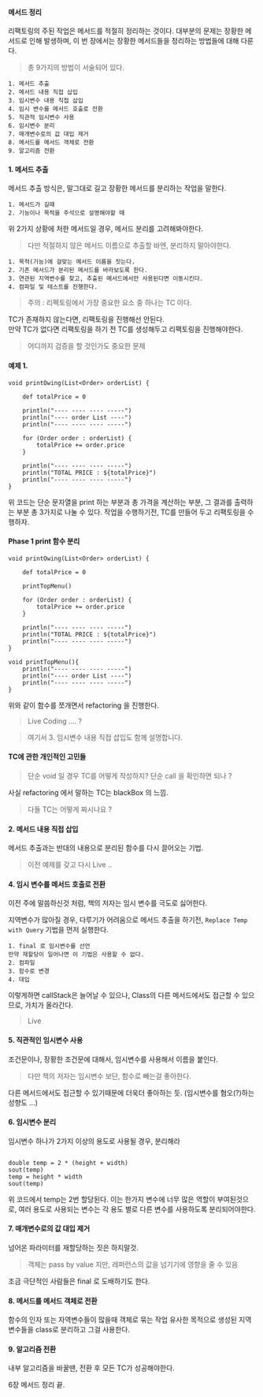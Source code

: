 #### 메서드 정리

리팩토링의 주된 작업은 메서드를 적절히 정리하는 것이다.
대부분의 문제는 장황한 메서드로 인해 발생하며, 이 번 장에서는 장황한 메서드들을 정리하는 방법들에 대해 다룬다.

> 총 9가지의 방법이 서술되어 있다.

```
1. 메서드 추출
2. 메서드 내용 직접 삽입
3. 임시변수 내용 직접 삽입
4. 임시 변수를 메서드 호출로 전환
5. 직관적 임시변수 사용
6. 임시변수 분리
7. 매개변수로의 값 대입 제거
8. 메서드를 메서드 객체로 전환
9. 알고리즘 전환
```

#### 1. 메서드 추출

메서드 추출 방식은, 말그대로 길고 장황한 메서드를 분리하는 작업을 말한다.

```
1. 메서드가 길때
2. 기능이나 목적을 주석으로 설명해야할 때
```

위 2가지 상황에 처한 메서드일 경우, 메서드 분리를 고려해봐야한다.

> 다만 적절하지 않은 메서드 이름으로 추출할 바엔, 분리하지 말아야한다.

```
1. 목적(기능)에 걸맞는 메서드 이름을 짓는다.
2. 기존 메서드가 분리된 메서드를 바라보도록 한다.
3. 연관된 지역변수를 찾고, 추출된 메서드에서만 사용된다면 이동시킨다.
4. 컴파일 및 테스트를 진행한다.
```

> 주의 : 리펙토링에서 가장 중요한 요소 중 하나는 TC 이다.  

TC가 존재하지 않는다면, 리팩토링을 진행해선 안된다.   
만약 TC가 없다면 리팩토링을 하기 전 TC를 생성해두고 리팩토링을 진행해야한다.

> 어디까지 검증을 할 것인가도 중요한 문제

#### 예제 1.

```
void printOwing(List<Order> orderList) {

    def totalPrice = 0

    println("---- ---- ---- -----")
    println("---- order List ----")
    println("---- ---- ---- -----")

    for (Order order : orderList) {
        totalPrice += order.price
    }

    println("---- ---- ---- -----")
    println("TOTAL PRICE : ${totalPrice}")
    println("---- ---- ---- -----")
}
```

위 코드는 단순 문자열을 print 하는 부분과 총 가격을 계산하는 부분, 그 결과를 출력하는 부분 총 3가지로 나눌 수 있다.
작업을 수행하기전, TC를 만들어 두고 리팩토링을 수행하자.

#### Phase 1 print 함수 분리 


```
void printOwing(List<Order> orderList) {

    def totalPrice = 0

    printTopMenu()
    
    for (Order order : orderList) {
        totalPrice += order.price
    }

    println("---- ---- ---- -----")
    println("TOTAL PRICE : ${totalPrice}")
    println("---- ---- ---- -----")
}

void printTopMenu(){
    println("---- ---- ---- -----")
    println("---- order List ----")
    println("---- ---- ---- -----")
}

```

위와 같이 함수를 쪼개면서 refactoring 을 진행한다.

> Live Coding .... ?

> 여기서 3. 임시변수 내용 직접 삽입도 함께 설명합니다.


#### TC에 관한 개인적인 고민들 

> 단순 void 일 경우 TC를 어떻게 작성하지? 단순 call 을 확인하면 되나 ?

사실 refactoring 에서 말하는 TC는 blackBox 의 느낌.

> 다들 TC는 어떻게 짜시나요 ? 

#### 2. 메서드 내용 직접 삽입

메서드 추출과는 반대의 내용으로 분리된 함수를 다시 끌어오는 기법.

> 이전 예제를 갖고 다시 Live .. 


#### 4. 임시 변수를 메서드 호출로 전환

이전 주에 말씀하신것 처럼, 책의 저자는 임시 변수를 극도로 싫어한다.

지역변수가 많아질 경우, 다루기가 어려움으로 메서드 추출을 하기전, `Replace Temp with Query` 기법을 먼저 실행한다.

```
1. final 로 임시변수를 선언
만약 재할당이 일어나면 이 기법은 사용할 수 없다.
2. 컴파일
3. 함수로 변경
4. 대입 
```

이렇게하면 callStack은 늘어날 수 있으나, Class의 다른 메서드에서도 접근할 수 있으므로, 가치가 올라간다.

> Live 

#### 5. 직관적인 임시변수 사용 

조건문이나, 장황한 조건문에 대해서, 임시변수를 사용해서 이름을 붙인다.

> 다만 책의 저자는 임시변수 보단, 함수로 빼는걸 좋아한다.

다른 메서드에서도 접근할 수 있기때문에 더욱더 좋아하는 듯.
(임시변수를 혐오(?)하는 성향도 ...)


#### 6. 임시변수  분리 

임시변수 하나가 2가지 이상의 용도로 사용될 경우, 분리해라

```

double temp = 2 * (height + width)
sout(temp)
temp = height * width
sout(temp)

```

위 코드에서 temp는 2번 할당된다.
이는 한가지 변수에 너무 많은 역할이 부여된것으로, 
여러 용도로 사용되는 변수는 각 용도 별로 다른 변수를 사용하도록 분리되어야한다.


#### 7. 매개변수로의 값 대입 제거

넘어온 파라미터를 재할당하는 짓은 하지말것.

> 객체는 pass by value 지만, 레퍼런스의 값을 넘기기에 영향을 줄 수 있음

조금 극단적인 사람들은 final 로 도배하기도 한다.

#### 8. 메서드를 메서드 객체로 전환


함수의 인자 또는 자역변수들이 많을때  객체로 묶는 작업
유사한 목적으로 생성된 지역변수들을 class로 분리하고 그걸 사용한다. 


#### 9. 알고리즘 전환

내부 알고리즘을 바꿀땐, 전환 후 모든 TC가 성공해야한다.


6장 메서드 정리 끝.

